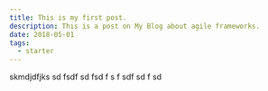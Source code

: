 ```yaml
---
title: This is my first post.
description: This is a post on My Blog about agile frameworks.
date: 2018-05-01
tags:
  - starter
---
```


skmdjdfjks
sd
fsdf
sd
fsd
f
s
f
sdf
sd
f
sd